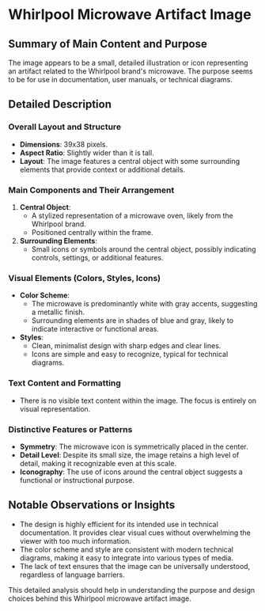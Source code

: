 # Whirlpool Microwave Artifact Image

## Summary of Main Content and Purpose
The image appears to be a small, detailed illustration or icon representing an artifact related to the Whirlpool brand's microwave. The purpose seems to be for use in documentation, user manuals, or technical diagrams.

## Detailed Description

### Overall Layout and Structure
- **Dimensions**: 39x38 pixels.
- **Aspect Ratio**: Slightly wider than it is tall.
- **Layout**: The image features a central object with some surrounding elements that provide context or additional details.

### Main Components and Their Arrangement
1. **Central Object**:
   - A stylized representation of a microwave oven, likely from the Whirlpool brand.
   - Positioned centrally within the frame.
2. **Surrounding Elements**:
   - Small icons or symbols around the central object, possibly indicating controls, settings, or additional features.

### Visual Elements (Colors, Styles, Icons)
- **Color Scheme**:
  - The microwave is predominantly white with gray accents, suggesting a metallic finish.
  - Surrounding elements are in shades of blue and gray, likely to indicate interactive or functional areas.
- **Styles**:
  - Clean, minimalist design with sharp edges and clear lines.
  - Icons are simple and easy to recognize, typical for technical diagrams.

### Text Content and Formatting
- There is no visible text content within the image. The focus is entirely on visual representation.

### Distinctive Features or Patterns
- **Symmetry**: The microwave icon is symmetrically placed in the center.
- **Detail Level**: Despite its small size, the image retains a high level of detail, making it recognizable even at this scale.
- **Iconography**: The use of icons around the central object suggests a functional or instructional purpose.

## Notable Observations or Insights
- The design is highly efficient for its intended use in technical documentation. It provides clear visual cues without overwhelming the viewer with too much information.
- The color scheme and style are consistent with modern technical diagrams, making it easy to integrate into various types of media.
- The lack of text ensures that the image can be universally understood, regardless of language barriers.

This detailed analysis should help in understanding the purpose and design choices behind this Whirlpool microwave artifact image.